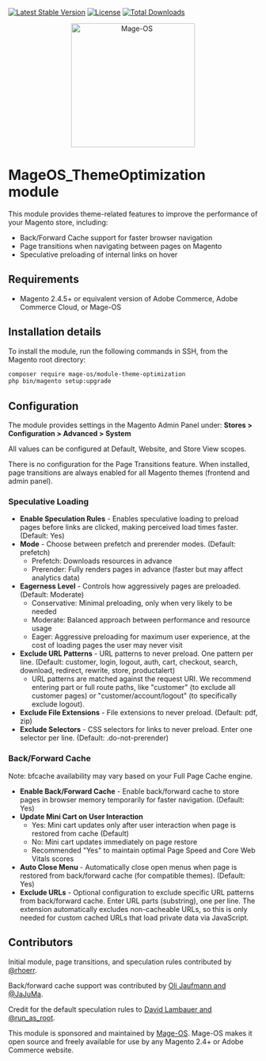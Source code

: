 [![Latest Stable Version](https://poser.pugx.org/mage-os/module-theme-optimization/v/stable)](https://packagist.org/packages/mage-os/module-theme-optimization)
[![License](https://poser.pugx.org/mage-os/module-theme-optimization/license)](https://packagist.org/packages/mage-os/module-theme-optimization)
[![Total Downloads](https://poser.pugx.org/mage-os/module-theme-optimization/downloads)](https://packagist.org/packages/mage-os/module-theme-optimization)

<p align="center">
    <a href="https://mage-os.org"><img alt="Mage-OS" src="https://mage-os.org/wp-content/uploads/2023/01/mage-os-logo.webp" width="250"></a>
</p>

# MageOS_ThemeOptimization module

This module provides theme-related features to improve the performance of your Magento store, including:

* Back/Forward Cache support for faster browser navigation
* Page transitions when navigating between pages on Magento
* Speculative preloading of internal links on hover

## Requirements

* Magento 2.4.5+ or equivalent version of Adobe Commerce, Adobe Commerce Cloud, or Mage-OS

## Installation details

To install the module, run the following commands in SSH, from the Magento root directory:

```bash
composer require mage-os/module-theme-optimization
php bin/magento setup:upgrade
```

## Configuration

The module provides settings in the Magento Admin Panel under: **Stores > Configuration > Advanced > System**

All values can be configured at Default, Website, and Store View scopes.

There is no configuration for the Page Transitions feature. When installed, page transitions are always enabled for all Magento themes (frontend and admin panel).

### Speculative Loading
* **Enable Speculation Rules** - Enables speculative loading to preload pages before links are clicked, making perceived load times faster. (Default: Yes)
* **Mode** - Choose between prefetch and prerender modes. (Default: prefetch)
  - Prefetch: Downloads resources in advance
  - Prerender: Fully renders pages in advance (faster but may affect analytics data)
* **Eagerness Level** - Controls how aggressively pages are preloaded. (Default: Moderate)
  - Conservative: Minimal preloading, only when very likely to be needed
  - Moderate: Balanced approach between performance and resource usage
  - Eager: Aggressive preloading for maximum user experience, at the cost of loading pages the user may never visit
* **Exclude URL Patterns** - URL patterns to never preload. One pattern per line. (Default: customer, login, logout, auth, cart, checkout, search, download, redirect, rewrite, store, productalert)
  - URL patterns are matched against the request URI. We recommend entering part or full route paths, like "customer" (to exclude all customer pages) or "customer/account/logout" (to specifically exclude logout).
* **Exclude File Extensions** - File extensions to never preload. (Default: pdf, zip)
* **Exclude Selectors** - CSS selectors for links to never preload. Enter one selector per line. (Default: .do-not-prerender)

### Back/Forward Cache

Note: bfcache availability may vary based on your Full Page Cache engine.

* **Enable Back/Forward Cache** - Enable back/forward cache to store pages in browser memory temporarily for faster navigation. (Default: Yes)
* **Update Mini Cart on User Interaction**
  - Yes: Mini cart updates only after user interaction when page is restored from cache (Default)
  - No: Mini cart updates immediately on page restore
  - Recommended "Yes" to maintain optimal Page Speed and Core Web Vitals scores
* **Auto Close Menu** - Automatically close open menus when page is restored from back/forward cache (for compatible themes). (Default: Yes)
* **Exclude URLs** - Optional configuration to exclude specific URL patterns from back/forward cache. Enter URL parts (substring), one per line. The extension automatically excludes non-cacheable URLs, so this is only needed for custom cached URLs that load private data via JavaScript.

## Contributors

Initial module, page transitions, and speculation rules contributed by [@rhoerr](https://github.com/rhoerr).

Back/forward cache support was contributed by [Oli Jaufmann and @JaJuMa](https://github.com/JaJuMa).

Credit for the default speculation rules to [David Lambauer and @run_as_root](https://run-as-root.sh/blog/improving-pagespeed-with-speculative-loading).

This module is sponsored and maintained by [Mage-OS](https://mage-os.org). Mage-OS makes it open source and freely available for use by any Magento 2.4+ or Adobe Commerce website.
